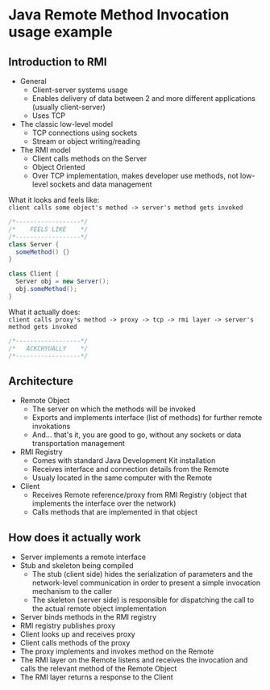 # Java Remote Method Invocation usage example

## Introduction to RMI
- General
  - Client-server systems usage
  - Enables delivery of data between 2 and more different applications (usually client-server)
  - Uses TCP
- The classic low-level model
  - TCP connections using sockets
  - Stream or object writing/reading
- The RMI model
  - Client calls methods on the Server
  - Object Oriented
  - Over TCP implementation, makes developer use methods, not low-level sockets and data management

What it looks and feels like:<br>
`client calls some object's method -> server's method gets invoked`
```java
/*------------------*/
/*    FEELS LIKE    */
/*------------------*/
class Server {
  someMethod() {}
}

class Client {
  Server obj = new Server();
  obj.someMethod();
}
```
What it actually does:<br>
`client calls proxy's method -> proxy -> tcp -> rmi layer -> server's method gets invoked`
```java
/*------------------*/
/*   ACKCHYUALLY    */
/*------------------*/
```

## Architecture
- Remote Object
  - The server on which the methods will be invoked
  - Exports and implements interface (list of methods) for further remote invokations
  - And... that's it, you are good to go, without any sockets or data transportation management
- RMI Registry
  - Comes with standard Java Development Kit installation
  - Receives interface and connection details from the Remote
  - Usualy located in the same computer with the Remote
- Client
  - Receives Remote reference/proxy from RMI Registry (object that implements the interface over the
  network)
  - Calls methods that are implemented in that object

## How does it actually work
- Server implements a remote interface
- Stub and skeleton being compiled
  - The stub (client side) hides the serialization of parameters and the network-level communication
  in order to present a simple invocation mechanism to the caller
  - The skeleton (server side) is responsible for dispatching the call to the actual remote object
  implementation
- Server binds methods in the RMI registry
- RMI registry publishes proxy
- Client looks up and receives proxy
- Client calls methods of the proxy
- The proxy implements and invokes method on the Remote
- The RMI layer on the Remote listens and receives the invocation and calls the relevant method of
the Remote Object 
- The RMI layer returns a response to the Client
